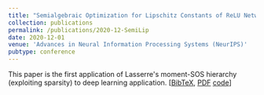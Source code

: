```yaml
---
title: "Semialgebraic Optimization for Lipschitz Constants of ReLU Networks"
collection: publications
permalink: /publications/2020-12-SemiLip
date: 2020-12-01
venue: 'Advances in Neural Information Processing Systems (NeurIPS)'
pubtype: conference
---
```


This paper is the first application of Lasserre's moment-SOS hierarchy (exploiting sparsity) to deep learning application.
[[BibTeX](https://tongchen779.github.io/ref/2020-12-SemiLip-BibTeX.bib),
[PDF](https://proceedings.neurips.cc/paper_files/paper/2020/file/,dea9ddb25cbf2352cf4dec30222a02a5-Paper.pdf)
[code](https://github.com/TongCHEN779/CertDNN)]